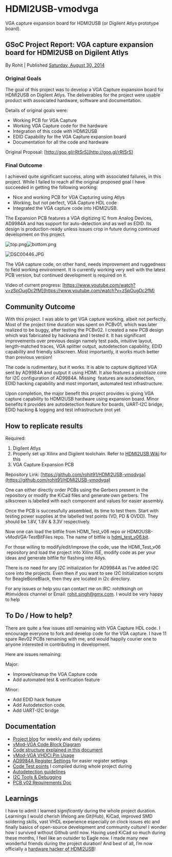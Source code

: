 # HDMI2USB-vmodvga


VGA capture expansion board for HDMI2USB (or Digilent Atlys prototype board).

## GSoC Project Report: VGA capture expansion board for HDMI2USB on Digilent Atlys


By Rohit | Published [Saturday, August 30,
2014](http://dreamsxtrinsic.blogspot.de/2014/08/gsoc-project-report-vga-capture.html "2014-08-30T17:25:00+05:30")

### Original Goals

The goal of this project was to develop a VGA Capture expansion board
for HDMI2USB on Digilent Atlys. The deliverables for the project were
usable product with associated hardware, software and documentation.

Details of original goals were:

 * Working PCB for VGA Capture
 * Working VGA Capture code for the hardware
 * Integration of this code with HDMI2USB
 * EDID Capability for the VGA Capture expansion board
 * Documentation for all the code and hardware

Original Proposal: [http://goo.gl/rRtSrS](http://goo.gl/rRtSrS)

### Final Outcome

I achieved quite significant success, along with associated failures, in
this project. While I failed to reach all the original proposed goal I
have succeeded in getting the following working:

 * Nice and working PCB for VGA Capturing using Atlys
 * Working, but not perfect, VGA Capture HDL code
 * Integrated the VGA capture code into HDMI2USB.


The Expansion PCB features a VGA digitizing IC from Analog Devices,
AD9984A and has support for auto-detection and as well as EDID. Its
design is production-ready unless issues crop in future during continued
development on this project.

![top.png](https://lh3.googleusercontent.com/LNUcLJBlsjbtbOsicPc6ZIcJ-qRzUcAVwwIa8b49APpkA9gS3bzrZaIVeoypq8hRR2qowVpeI8bxQHMDPgtDTj_ZfmHJPqdSFigSl0NS6bKXtbakKraPVvZB_ilbH5f4sw)![bottom.png](https://lh3.googleusercontent.com/puaC4yHfU94Gl0gge0WK2PHvX1tgh9nUnwE8pWct023yc3g9syjJufuXGoaUjA0GXOLGbCUqbb8Ke4bALpM1pYt20ymBrBuSVQGoTLUYkXxSMAMTAVspZ8McKQzoIcsa8w)

![DSC00446.JPG](https://lh6.googleusercontent.com/rV1dzqT0o22iBvIsnD-6c5gc7FIIWrOQoJo5Fji2HG955M0Pipq2U461ZcXFxvExe4MW3mYEQ3PJkzV8cGb_N8aOEyj7zrOJj76ILB-Kleh52Fhd6S78VbPplX2lxeBu5g)

The VGA capture code, on other hand, needs improvement and ruggedness to
field working environment. It is currently working very well with the
latest PCB version, but continued development is required on it.

Video of current progress:
[https://www.youtube.com/watch?v=zSpOugDc2fM](https://www.youtube.com/watch?v=zSpOugDc2fM)

## Community Outcome

With this project. I was able to get VGA capture working, albeit not
perfectly. Most of the project time duration was spent on PCBv01, which
was later realized to be buggy, after testing the PCBv02. I created a
new PCB design which was fabricated by hackvana and I tested it. It has
significant improvements over previous design namely test pads,
intuitive layout, length-matched traces, VGA splitter output,
autodetection capability, EDID capability and friendly silkscreen. Most
importantly, it works much better than previous version!

The code is rudimentary, but it works. It is able to capture digitized
VGA sent by AD9984A and output it using HDMI. It also features a
picoblaze core for I2C configuration of AD9984A. Missing  features are
autodetection, EDID hacking capability and most important, automated
test infrastructure.

Upon completion, the major benefit this project provides is giving VGA
capture capability to HDMI2USB hardware using expansion board. Minor
benefits it provides are autodetection feature for boards, UART-I2C
bridge, EDID hacking & logging and test infrastructure (not yet

## How to replicate results

Required:
1.  Digilent Atlys
2.  Properly set up Xilinx and Digilent toolchain. Refer to [HDMI2USB Wiki](https://github.com/timvideos/HDMI2USB/wiki) for this
3.  VGA Capture Expansion PCB

Repository Link:
[https://github.com/rohit91/HDMI2USB-vmodvga](https://github.com/rohit91/HDMI2USB-vmodvga)

One can either directly order PCBs using the Gerbers present in the
repository or modify the KiCad files and generate own gerbers. The
silkscreen is labelled with each component and values for easier
assembly.

Once the PCB is successfully assembled, its time to test them. Start
with testing power supplies at the labelled test points (VD, PD & OVDD).
They should be 1.8V, 1.8V & 3.3V respectively.

Now one can load the bitfile from HDMI\_Test\_v06 repo or
HDMI2USB-vModVGA-TestBitFiles repo. The name of bitfile is
[hdmi\_test\_v06.bit](https://github.com/rohit91/HDMI_Test_v06/blob/master/ise/hdmi_test_v06.bit).

For those willing to modify/edit/improve the code, use the
HDMI\_Test\_v06  repository and load the project into Xilinx ISE, modify
code as per your ideas and generate bitfile for flashing into Atlys.

There is no need for any I2C initialization for AD9984A as I’ve added
I2C core into the projects. Even then if you want to see I2C
Initialization scripts for BeagleBoneBlack, then they are located in i2c
directory.

For any issues or help you can contact me on IRC: rohitksingh on
\#timvideos channel or Email:
[rohit.singh@gmx.com](mailto:rohit.singh@gmx.com). I would be very happy
to help

## To Do / How to help?

There are quite a few issues still remaining with VGA Capture HDL code.
I encourage everyone to fork and develop code for the VGA capture. I
have 11 spare Rev02 PCBs remaining with me, and would happily courier
one to anyone interested in contributing in development.

Here are issues remaining:

Major:

 * Improve/cleanup the VGA Capture code
 * Add automated test & verification feature

Minor:

 * Add EDID hack feature
 * Add Autodetection code.
 * Add UART-I2C bridge

## Documentation

 * [Project blog](https://dreamsxtrinsic.blogspot.com/) for weekly and daily updates
 * [vMod-VGA Code Block Diagram](https://docs.google.com/drawings/d/1-_QcqhuEnqGTb0JCZim7DaP1v0BfKb7fcv-28n1iaC0/edit?usp=sharing)
 * [Code structure explained in this document](https://docs.google.com/document/d/11dfCeLtNUrjcst97REtgqLIln-_pKwHgGT3xKjOamxs/edit?usp=sharing)
 * [vMod-VGA VHDCI Pin Usage](https://docs.google.com/spreadsheets/d/1f-rBfR98f_ZZNIB7GFV79CGSHQNpj47uOU0JDwOJnV8/edit?usp=sharing)
 * [AD9984A Register Settings](https://docs.google.com/spreadsheets/d/1GH8NDtB8ceGhJEVZQujcXdxDPSw_wLqhg_3s436kkSs/edit?usp=sharing) for easier register settings
 * [Code Test points](https://docs.google.com/spreadsheets/d/12sMpliuKs6eSY12Fc8JHHKd0Y-Cz1OmEMRZJ5Vne3Vg/edit?usp=sharing) I compiled during whole project during
 * [Autodetection guidelines](https://docs.google.com/document/d/1ZhDz50rve5UmnmyKynxySLHqfFuOwBPM7pYFoHo9uvs/edit?usp=sharing)
 * [I2C Tools & Debugging](https://docs.google.com/document/d/1rNem5J1_V4QUOei_MHRzZVJfjsTon8fnE3eTlhzsrj8/edit?usp=sharing)
 * [PCB v02 Requirements Doc](https://docs.google.com/document/d/1EVi7m_RxV2RLTFDjguj92tawxPkJdG1kjHW0T4Z_cDw/edit?usp=sharing)

## Learnings

I have to admit I learned *significantly* during the whole project duration.
Learnings I would cherish lifelong are Git(Hub), KiCad, improved SMD soldering
skills, vast VHDL experience especially on clock issues etc and finally basics
of open-source development and community culture! I wonder how I survived
without Github until now. Having used KiCad so much during these months, I feel
like an outsider to Eagle now.  I made many new wonderful friends during the
project duration! And best of all, I’m now officially a [hardware hacker of
HDMI2USB](https://github.com/orgs/timvideos/teams/hardware-hackers)!
